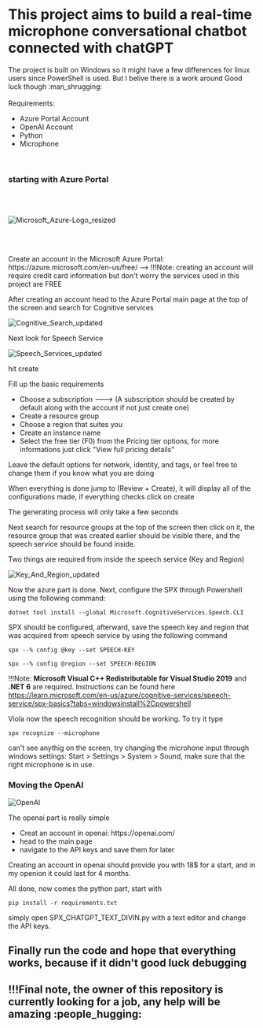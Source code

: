 <h1>This project aims to build a real-time microphone conversational chatbot connected with chatGPT</h1>

<div>The project is built on Windows so it might have a few differences for linux users since PowerShell is used. But I belive there is a work around Good luck though :man_shrugging:
</div> <br>
  
  
 
<div>Requirements:
        <ul>
            <li> Azure Portal Account</li>
            <li> OpenAI Account</li>
            <li> Python</li>
            <li> Microphone</li>
        </ul>
</div>

<br>        
<h3> starting with Azure Portal</h3>

<br>
<br>

![Microsoft_Azure-Logo_resized](https://user-images.githubusercontent.com/60922667/233615952-f25ca77d-bc3e-4379-89db-10a2189bb58b.png)

<br>
<br>


<p> Create an account in the Microsoft Azure Portal: https://azure.microsoft.com/en-us/free/ -->
!!!Note: creating an account will require credit card information but don't worry the services used in this project are FREE </p>
<p> After creating an account head to the Azure Portal main page at the top of the screen and search for Cognitive services </p> 

![Cognitive_Search_updated](https://user-images.githubusercontent.com/60922667/233621297-f020f8af-7bdd-496c-a862-d78499dcc35b.jpg)

<p> Next look for Speech Service </p> 

![Speech_Services_updated](https://user-images.githubusercontent.com/60922667/233622246-7fca7743-4ad4-4101-bf5f-5dd67ef37647.jpg)

<p> hit create </p> 

<div> Fill up the basic requirements
<ul>
        <li>Choose a subscription ---> (A subscription should be created by default along with the account if not just create one)</li>
        <li>Create a resource group </li>
        <li>Choose a region that suites you </li>
        <li>Create an instance name </li>
        <li>Select the free tier (F0) from the Pricing tier options, for more informations just click "View full pricing details" </li>
</ul>
</div>

<p> Leave the default options for network, identity, and tags, or feel free to change them if you know what you are doing <p>
<p> When everything is done jump to (Review + Create), it will display all of the configurations made, if everything checks click on create </p> 
<p> The generating process will only take a few seconds </p> 

<p> Next search for resource groups at the top of the screen then click on it, the resource group that was created earlier should be visible there, and the speech service should be found inside. </p>

<p> Two things are required from inside the speech service (Key and Region) </p>



![Key_And_Region_updated](https://user-images.githubusercontent.com/60922667/233783910-3cbc1d4e-a85f-4c3a-bc33-42b0f1318f28.jpg)

<p>Now the azure part is done. Next, configure the SPX through Powershell using the following command: </p>

```
dotnet tool install --global Microsoft.CognitiveServices.Speech.CLI 
```
<p>SPX should be configured, afterward, save the speech key and region that was acquired from speech service by using the following command </p>

```
spx --% config @key --set SPEECH-KEY
```
```
spx --% config @region --set SPEECH-REGION
```



!!!Note:  **Microsoft Visual C++ Redistributable for Visual Studio 2019** and **.NET 6** are required. Instructions can be found here https://learn.microsoft.com/en-us/azure/cognitive-services/speech-service/spx-basics?tabs=windowsinstall%2Cpowershell

<p>Viola now the speech recognition should be working. To try it type </p> 

```
spx recognize --microphone
``` 
<p>can't see anythig on the screen, try changing the microhone input through windows settings:  Start > Settings > System > Sound, make sure that the right microphone is in use. </p>


<h3> Moving the OpenAI </h3>


![OpenAI](https://user-images.githubusercontent.com/60922667/233785126-79c27190-68d9-4ea7-aefb-2bb9c45c5759.png)

<p> The openai part is really simple </p>

<ul>
        <li> Creat an account in openai: https://openai.com/</li>
        <li> head to the main page </li>
        <li> navigate to the API keys and save them for later </li>
</ul>
Creating an account in openai should provide you with 18$ for a start, and in my openion it could last for 4 months. 

<p>All done, now comes the python part, start with </p>

```
pip install -r requirements.txt
```

<p>simply open SPX_CHATGPT_TEXT_DIVIN.py with a text editor and change the API keys. </p>

<h2> Finally run the code and hope that everything works, because if it didn't good luck debugging </h2>
<h2>!!!Final note, the owner of this repository is currently looking for a job, any help will be amazing :people_hugging:</h2>














